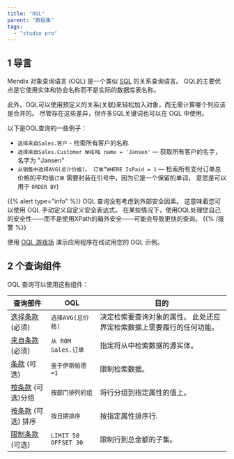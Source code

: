 ```yaml
---
title: "OQL"
parent: "数据集"
tags:
  - "studio pro"
---
```


## 1 导言

Mendix 对象查询语言 (OQL) 是一个类似 [SQL](http://en.wikipedia.org/wiki/Sql) 的关系查询语言。 OQL的主要优点是它使用实体和协会名称而不是实际的数据库表名称。

此外，OQL可以使用预定义的关系(关联)来轻松加入对象，而无需计算哪个列应该是合并的。 尽管存在这些差异，但许多SQL关键词也可以在 OQL 中使用。

以下是OQL查询的一些例子：

* `选择来自Sales.客户` - 检索所有客户的名称
* `选择来自Sales.Customer WHERE name = 'Jansen'`  — 获取所有客户的名字，名字为 "Jansen"
* `从销售中选择AVG(总计价格)。 订单”WHERE IsPaid = 1`  — 检索所有支付订单总价格的平均值`订单` 需要封装在引号中，因为它是一个保留的单词， 意思是可以用于 `ORDER BY`)

{{% alert type="info" %}}
OQL 查询没有考虑到外部安全因素。 这意味着您可以使用 OQL 手动定义自定义安全表达式。 在某些情况下，使用OQL处理您自己的安全性——而不是使用XPath的箱外安全——可能会导致更快的查询。
{{% /报警 %}}

使用 [OQL 游戏场](https://service.mendixcloud.com/p/OQL) 演示应用程序在线试用您的 OQL 示例。

## 2 个查询组件

OQL 查询可以使用这些组件：

| 查询部件                               | OQL                  | 目的                                  |
| ---------------------------------- | -------------------- | ----------------------------------- |
| [选择条款](oql-select-clause) (必须)     | `选择AVG(总价格)`         | 决定检索要查询对象的属性。 此处还应界定检索数据上需要履行的任何功能。 |
| [来自条款](oql-from-clause) (必须)       | `从 ROM Sales.订单`     | 指定将从中检索数据的源实体。                      |
| [条款](oql-where-clause) (可选)        | `鉴于伊斯帕德=1`           | 限制检索数据。                             |
| [按条款](oql-group-by-clause) (可选)分组  | `按部门排列的组`            | 将行分组到指定属性的值上。                       |
| [按条款](oql-order-by-clause) (可选) 排序 | `按日期排序`              | 按指定属性排序行.                           |
| [限制条款](oql-limit-clause) (可选)      | `LIMIT 50 OFFSET 30` | 限制行到总金额的子集。                         |

